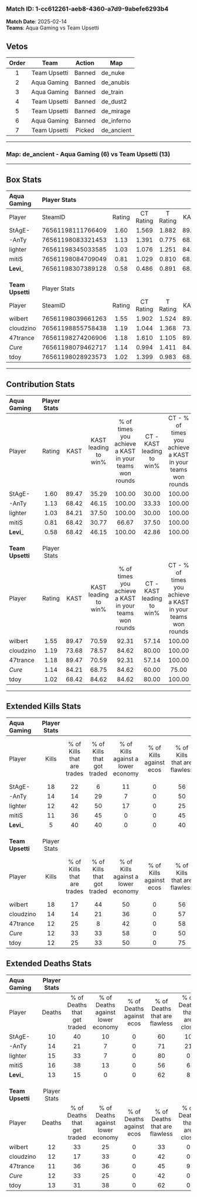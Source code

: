### Match ID: 1-cc612261-aeb8-4360-a7d9-9abefe6293b4  
**Match Date**: 2025-02-14  
**Teams**: Aqua Gaming vs Team Upsetti  

## Vetos  

| Order | Team | Action | Map |
| :---: | :--: | :----: | --- |
| 1 | Team Upsetti | Banned | de_nuke |
| 2 | Aqua Gaming | Banned | de_anubis |
| 3 | Aqua Gaming | Banned | de_train |
| 4 | Team Upsetti | Banned | de_dust2 |
| 5 | Team Upsetti | Banned | de_mirage |
| 6 | Aqua Gaming | Banned | de_inferno |
| 7 | Team Upsetti | Picked | de_ancient |

---  

### **Map**: de_ancient - Aqua Gaming (6) vs Team Upsetti (13)  
---  

## Box Stats  

| **Aqua Gaming**  | Player Stats      |        |           |          |       |       |       |         |        |      |     |
| :- | :- | :-: | :-: | :-: | :-: | :-: | :-: | :-: | :-: | :-: | :-: |
| Player           | SteamID           | Rating | CT Rating | T Rating | KAST  |  ADR  | Kills | Assists | Deaths | K/D  | HS% |
| StAgE-           | 76561198111766409 |  1.60  |   1.569   |  1.882   | 89.47 | 97.1  |  18   |    7    |   10   | 1.80 | 55  |
| -AnTy            | 76561198083321453 |  1.13  |   1.391   |  0.775   | 68.42 | 92.1  |  14   |    5    |   14   | 1.00 | 64  |
| lighter          | 76561198345033585 |  1.03  |   1.076   |  1.251   | 84.21 | 64.4  |  12   |    4    |   15   | 0.80 | 50  |
| mitiS            | 76561198084709049 |  0.81  |   1.029   |  0.810   | 68.42 | 54.5  |  11   |    4    |   16   | 0.69 | 36  |
| __Levi___        | 76561198307389128 |  0.58  |   0.486   |  0.891   | 68.42 | 42.1  |   5   |    4    |   13   | 0.38 | 40  |
|                  |                   |        |           |          |       |       |       |         |        |      |     |
|                  |                   |        |           |          |       |       |       |         |        |      |     |
|                  |                   |        |           |          |       |       |       |         |        |      |     |
| **Team Upsetti** | Player Stats      |        |           |          |       |       |       |         |        |      |     |
| Player           | SteamID           | Rating | CT Rating | T Rating | KAST  |  ADR  | Kills | Assists | Deaths | K/D  | HS% |
| wilbert          | 76561198039661263 |  1.55  |   1.902   |  1.524   | 89.47 | 100.7 |  18   |    5    |   12   | 1.50 | 50  |
| cloudzino        | 76561198855758438 |  1.19  |   1.044   |  1.368   | 73.68 | 82.7  |  14   |    5    |   12   | 1.17 | 64  |
| 47trance         | 76561198274206906 |  1.18  |   1.610   |  1.105   | 89.47 | 61.8  |  12   |    5    |   11   | 1.09 | 66  |
| _Cure_           | 76561198079462717 |  1.14  |   0.994   |  1.411   | 84.21 | 64.7  |  12   |   10    |   12   | 1.00 | 41  |
| tdoy             | 76561198028923573 |  1.02  |   1.399   |  0.983   | 68.42 | 79.3  |  12   |    5    |   13   | 0.92 | 75  |
---  

## Contribution Stats  

| **Aqua Gaming**  | Player Stats |       |                      |                                                        |                           |                                                             |                          |                                                            |
| :- | :-: | :-: | :-: | :-: | :-: | :-: | :-: | :-: |
| Player           |    Rating    | KAST  | KAST leading to win% | % of times you achieve a KAST in your teams won rounds | CT - KAST leading to win% | CT - % of times you achieve a KAST in your teams won rounds | T - KAST leading to win% | T - % of times you achieve a KAST in your teams won rounds |
| StAgE-           |     1.60     | 89.47 |        35.29         |                         100.00                         |           30.00           |                           100.00                            |          42.86           |                           100.00                           |
| -AnTy            |     1.13     | 68.42 |        46.15         |                         100.00                         |           33.33           |                           100.00                            |          75.00           |                           100.00                           |
| lighter          |     1.03     | 84.21 |        37.50         |                         100.00                         |           30.00           |                           100.00                            |          50.00           |                           100.00                           |
| mitiS            |     0.81     | 68.42 |        30.77         |                         66.67                          |           37.50           |                           100.00                            |          20.00           |                           33.33                            |
| __Levi___        |     0.58     | 68.42 |        46.15         |                         100.00                         |           42.86           |                           100.00                            |          50.00           |                           100.00                           |
|                  |              |       |                      |                                                        |                           |                                                             |                          |                                                            |
|                  |              |       |                      |                                                        |                           |                                                             |                          |                                                            |
|                  |              |       |                      |                                                        |                           |                                                             |                          |                                                            |
| **Team Upsetti** | Player Stats |       |                      |                                                        |                           |                                                             |                          |                                                            |
| Player           |    Rating    | KAST  | KAST leading to win% | % of times you achieve a KAST in your teams won rounds | CT - KAST leading to win% | CT - % of times you achieve a KAST in your teams won rounds | T - KAST leading to win% | T - % of times you achieve a KAST in your teams won rounds |
| wilbert          |     1.55     | 89.47 |        70.59         |                         92.31                          |           57.14           |                           100.00                            |          80.00           |                           88.89                            |
| cloudzino        |     1.19     | 73.68 |        78.57         |                         84.62                          |           80.00           |                           100.00                            |          77.78           |                           77.78                            |
| 47trance         |     1.18     | 89.47 |        70.59         |                         92.31                          |           57.14           |                           100.00                            |          80.00           |                           88.89                            |
| _Cure_           |     1.14     | 84.21 |        68.75         |                         84.62                          |           60.00           |                            75.00                            |          72.73           |                           88.89                            |
| tdoy             |     1.02     | 68.42 |        84.62         |                         84.62                          |           80.00           |                           100.00                            |          87.50           |                           77.78                            |
---  

## Extended Kills Stats  

| **Aqua Gaming**  | Player Stats |                            |                            |                                    |                         |                              |                                 |                                       |                    |           |
| :- | :-: | :-: | :-: | :-: | :-: | :-: | :-: | :-: | :-: | :-: |
| Player           |    Kills     | % of Kills that are trades | % of Kills that got traded | % of Kills against a lower economy | % of Kills against ecos | % of Kills that are flawless | % of Kills that are close duels | % of Kills that are assisted by flash | Pistol Round Kills | AWP Kills |
| StAgE-           |      18      |             22             |             6              |                 11                 |            0            |              56              |                0                |                   6                   |         6          |     6     |
| -AnTy            |      14      |             14             |             29             |                 7                  |            0            |              50              |                0                |                   0                   |         0          |     0     |
| lighter          |      12      |             42             |             50             |                 17                 |            0            |              25              |                0                |                   0                   |         1          |     0     |
| mitiS            |      11      |             36             |             45             |                 0                  |            0            |              45              |                0                |                   9                   |         1          |     0     |
| __Levi___        |      5       |             40             |             40             |                 0                  |            0            |              40              |               20                |                   0                   |         0          |     0     |
|                  |              |                            |                            |                                    |                         |                              |                                 |                                       |                    |           |
|                  |              |                            |                            |                                    |                         |                              |                                 |                                       |                    |           |
|                  |              |                            |                            |                                    |                         |                              |                                 |                                       |                    |           |
| **Team Upsetti** | Player Stats |                            |                            |                                    |                         |                              |                                 |                                       |                    |           |
| Player           |    Kills     | % of Kills that are trades | % of Kills that got traded | % of Kills against a lower economy | % of Kills against ecos | % of Kills that are flawless | % of Kills that are close duels | % of Kills that are assisted by flash | Pistol Round Kills | AWP Kills |
| wilbert          |      18      |             17             |             44             |                 50                 |            0            |              56              |               17                |                  11                   |         1          |     0     |
| cloudzino        |      14      |             14             |             21             |                 36                 |            0            |              57              |                0                |                  21                   |         2          |     0     |
| 47trance         |      12      |             25             |             8              |                 42                 |            0            |              58              |                8                |                   0                   |         2          |     0     |
| _Cure_           |      12      |             33             |             33             |                 58                 |            0            |              50              |               17                |                   0                   |         0          |     0     |
| tdoy             |      12      |             25             |             33             |                 50                 |            0            |              75              |                0                |                  17                   |         4          |     2     |
## Extended Deaths Stats  

| **Aqua Gaming**  | Player Stats |                             |                                   |                          |                               |                            |                           |               |
| :- | :-: | :-: | :-: | :-: | :-: | :-: | :-: | :-: |
| Player           |    Deaths    | % of Deaths that get traded | % of Deaths against lower economy | % of Deaths against ecos | % of Deaths that are flawless | % of Deaths that are close | % of Deaths while blinded | Deaths to AWP |
| StAgE-           |      10      |             40              |                10                 |            0             |              60               |             10             |            20             |       0       |
| -AnTy            |      14      |             21              |                 7                 |            0             |              71               |             21             |             7             |       0       |
| lighter          |      15      |             33              |                 7                 |            0             |              80               |             0              |             0             |       0       |
| mitiS            |      16      |             38              |                13                 |            0             |              56               |             6              |             6             |       1       |
| __Levi___        |      13      |             15              |                 0                 |            0             |              62               |             8              |            23             |       1       |
|                  |              |                             |                                   |                          |                               |                            |                           |               |
|                  |              |                             |                                   |                          |                               |                            |                           |               |
|                  |              |                             |                                   |                          |                               |                            |                           |               |
| **Team Upsetti** | Player Stats |                             |                                   |                          |                               |                            |                           |               |
| Player           |    Deaths    | % of Deaths that get traded | % of Deaths against lower economy | % of Deaths against ecos | % of Deaths that are flawless | % of Deaths that are close | % of Deaths while blinded | Deaths to AWP |
| wilbert          |      12      |             33              |                25                 |            0             |              33               |             0              |             0             |       2       |
| cloudzino        |      12      |             17              |                33                 |            0             |              42               |             0              |             8             |       2       |
| 47trance         |      11      |             36              |                36                 |            0             |              45               |             9              |             0             |       1       |
| _Cure_           |      12      |             33              |                25                 |            0             |              42               |             0              |             0             |       0       |
| tdoy             |      13      |             31              |                38                 |            0             |              62               |             0              |             8             |       1       |
